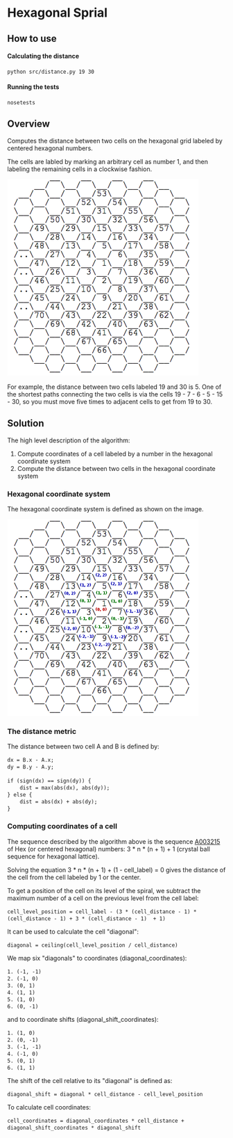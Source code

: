 # Hexagonal Sprial #

## How to use ##

#### Calculating the distance ####

    python src/distance.py 19 30

#### Running the tests ####

    nosetests

## Overview ##

Computes the distance between two cells on the hexagonal grid labeled by centered hexagonal numbers. 

The cells are labled by marking an arbitrary cell as number 1, and then labeling the remaining cells in a clockwise fashion.

![Hexagonal grid example](/images/grid.png)

For example, the distance between two cells labeled 19 and 30 is 5. One of the shortest paths connecting the two cells is via the cells 19 - 7 - 6 - 5 - 15 - 30, so you must move five times to adjacent cells to get from 19 to 30.

## Solution ##

The high level description of the algorithm:

1.  Compute coordinates of a cell labeled by a number in the hexagonal coordinate system
2.  Compute the distance between two cells in the hexagonal coordinate system


### Hexagonal coordinate system ###

The hexagonal coordinate system is defined as shown on the image.

![Hexagonal grid with coordinate example](/images/grid_coordinates.png)

### The distance metric ###

The distance between two cell A and B is defined by:

    dx = B.x - A.x;
    dy = B.y - A.y;
    
    if (sign(dx) == sign(dy)) {
        dist = max(abs(dx), abs(dy));
    } else {
        dist = abs(dx) + abs(dy);
    }

### Computing coordinates of a cell ###

The sequence described by the algorithm above is the sequence [A003215](http://oeis.org/A003215 "A003215") of Hex (or centered hexagonal) numbers: 3 * n * (n + 1) + 1 (crystal ball sequence for hexagonal lattice).

Solving the equation 3 * n * (n + 1) + (1 - cell_label) = 0 gives the distance of the cell from the cell labeled by 1 or the center.

To get a position of the cell on its level of the spiral, we subtract the maximum number of a cell on the previous level from the cell label: 

    cell_level_position = cell_label - (3 * (cell_distance - 1) * (cell_distance - 1) + 3 * (cell_distance - 1)  + 1)

It can be used to calculate the cell "diagonal":

    diagonal = ceiling(cell_level_position / cell_distance)

We map six "diagonals" to coordinates (diagonal_coordinates):

    1. (-1, -1)
    2. (-1, 0)
    3. (0, 1)
    4. (1, 1)
    5. (1, 0)
    6. (0, -1)

and to coordinate shifts (diagonal_shift_coordinates):

    1. (1, 0)
    2. (0, -1)
    3. (-1, -1)
    4. (-1, 0)
    5. (0, 1)
    6. (1, 1)

The shift of the cell relative to its "diagonal" is defined as:
    
    diagonal_shift = diagonal * cell_distance - cell_level_position

To calculate cell coordinates:

    cell_coordinates = diagonal_coordinates * cell_distance + diagonal_shift_coordinates * diagonal_shift

    





